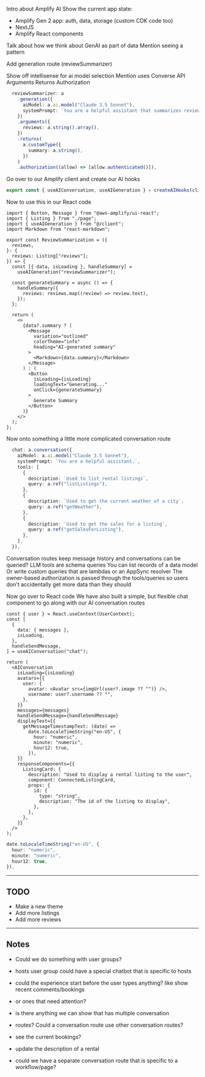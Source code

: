 Intro about Amplify AI
Show the current app state:

- Amplify Gen 2 app: auth, data, storage (custom CDK code too)
- NextJS
- Amplify React components

Talk about how we think about GenAI as part of data
Mention seeing a pattern

Add generation route (reviewSummarizer)

Show off intellisense for ai model selection
Mention uses Converse API
Arguments
Returns
Authorization

```ts
  reviewSummarizer: a
    .generation({
      aiModel: a.ai.model("Claude 3.5 Sonnet"),
      systemPrompt: `You are a helpful assistant that summarizes reviews. Give a concise summary of the supplied reviews. The summary should be between 20 and 200 characters.`,
    })
    .arguments({
      reviews: a.string().array(),
    })
    .returns(
      a.customType({
        summary: a.string(),
      })
    )
    .authorization((allow) => [allow.authenticated()]),
```

Go over to our Amplify client and create our AI hooks

```ts
export const { useAIConversation, useAIGeneration } = createAIHooks(client);
```

Now to use this in our React code

```tsx
import { Button, Message } from "@aws-amplify/ui-react";
import { Listing } from "./page";
import { useAIGeneration } from "@/client";
import Markdown from "react-markdown";

export const ReviewSummarization = ({
  reviews,
}: {
  reviews: Listing["reviews"];
}) => {
  const [{ data, isLoading }, handleSummary] =
    useAIGeneration("reviewSummarizer");

  const generateSummary = async () => {
    handleSummary({
      reviews: reviews.map((review) => review.text),
    });
  };

  return (
    <>
      {data?.summary ? (
        <Message
          variation="outlined"
          colorTheme="info"
          heading="AI-generated summary"
        >
          <Markdown>{data.summary}</Markdown>
        </Message>
      ) : (
        <Button
          isLoading={isLoading}
          loadingText="Generating..."
          onClick={generateSummary}
        >
          Generate Summary
        </Button>
      )}
    </>
  );
};
```

Now onto something a little more complicated
conversation route

```ts
  chat: a.conversation({
    aiModel: a.ai.model("Claude 3.5 Sonnet"),
    systemPrompt: `You are a helpful assistant.`,
    tools: [
      {
        description: `Used to list rental listings`,
        query: a.ref("listListings"),
      },
      {
        description: `Used to get the current weather of a city`,
        query: a.ref("getWeather"),
      },
      {
        description: `Used to get the sales for a listing`,
        query: a.ref("getSalesForListing"),
      },
    ],
  }),
```

Conversation routes keep message history and conversations can be queried?
LLM tools are schema queries
You can list records of a data model
Or write custom queries that are lambdas or an AppSync resolver
The owner-based authorization is passed through the tools/queries so users don't accidentally get more data than they should

Now go over to React code
We have also built a simple, but flexible chat component to go along with our AI conversation routes

```tsx
const { user } = React.useContext(UserContext);
const [
  {
    data: { messages },
    isLoading,
  },
  handleSendMessage,
] = useAIConversation("chat");

return (
  <AIConversation
    isLoading={isLoading}
    avatars={{
      user: {
        avatar: <Avatar src={imgUrl(user?.image ?? "")} />,
        username: user?.username ?? "",
      },
    }}
    messages={messages}
    handleSendMessage={handleSendMessage}
    displayText={{
      getMessageTimestampText: (date) =>
        date.toLocaleTimeString("en-US", {
          hour: "numeric",
          minute: "numeric",
          hour12: true,
        }),
    }}
    responseComponents={{
      ListingCard: {
        description: "Used to display a rental listing to the user",
        component: ConnectedListingCard,
        props: {
          id: {
            type: "string",
            description: "The id of the listing to display",
          },
        },
      },
    }}
  />
);
```

```ts
date.toLocaleTimeString("en-US", {
  hour: "numeric",
  minute: "numeric",
  hour12: true,
}),
```

---

## TODO

- Make a new theme
- Add more listings
- Add more reviews

---

## Notes

- Could we do something with user groups?
- hosts user group could have a special chatbot that is specific to hosts
- could the experience start before the user types anything? like show recent comments/bookings
- or ones that need attention?

- is there anything we can show that has multiple conversation
- routes? Could a conversation route use other conversation routes?
- see the current bookings?
- update the description of a rental
- could we have a separate conversation route that is specific to a workflow/page?
